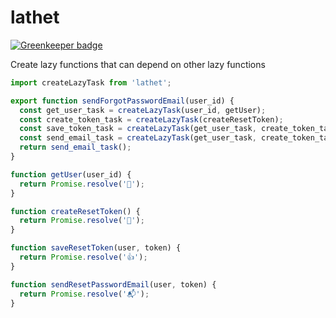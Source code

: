 # lathet

[![Greenkeeper badge](https://badges.greenkeeper.io/dbrockman/lathet.svg)](https://greenkeeper.io/)

Create lazy functions that can depend on other lazy functions

```js
import createLazyTask from 'lathet';

export function sendForgotPasswordEmail(user_id) {
  const get_user_task = createLazyTask(user_id, getUser);
  const create_token_task = createLazyTask(createResetToken);
  const save_token_task = createLazyTask(get_user_task, create_token_task, saveResetToken);
  const send_email_task = createLazyTask(get_user_task, create_token_task, sendResetPasswordEmail);
  return send_email_task();
}

function getUser(user_id) {
  return Promise.resolve('👩');
}

function createResetToken() {
  return Promise.resolve('🔑');
}

function saveResetToken(user, token) {
  return Promise.resolve('👍');
}

function sendResetPasswordEmail(user, token) {
  return Promise.resolve('📬');
}
```
